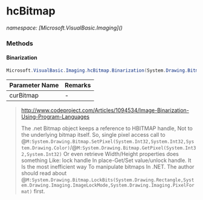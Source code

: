 ﻿# hcBitmap
_namespace: [Microsoft.VisualBasic.Imaging](<a href="#" onClick="load('/docs/Microsoft.VisualBasic.Imaging/index.md')"></a>)_





### Methods

#### Binarization
```csharp
Microsoft.VisualBasic.Imaging.hcBitmap.Binarization(System.Drawing.Bitmap@,Microsoft.VisualBasic.Imaging.hcBitmap.BinarizationStyles)
```


|Parameter Name|Remarks|
|--------------|-------|
|curBitmap|-|

> 
>  http://www.codeproject.com/Articles/1094534/Image-Binarization-Using-Program-Languages
>  
>  The .net Bitmap object keeps a reference to HBITMAP handle, Not to the underlying bitmap itself.
>  So, single pixel access call to @``M:System.Drawing.Bitmap.SetPixel(System.Int32,System.Int32,System.Drawing.Color)``/@``M:System.Drawing.Bitmap.GetPixel(System.Int32,System.Int32)`` Or 
>  even retrieve Width/Height properties does something Like: 
>  lock handle In place-Get/Set value/unlock handle. It Is the most inefficient way To manipulate bitmaps In .NET. 
>  The author should read about @``M:System.Drawing.Bitmap.LockBits(System.Drawing.Rectangle,System.Drawing.Imaging.ImageLockMode,System.Drawing.Imaging.PixelFormat)`` first.
>  


